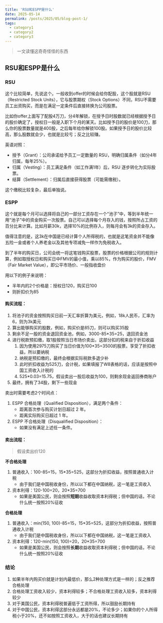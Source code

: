 ```yaml
---
title: 'RSU和ESPP是什么'
date: 2025-05-14
permalink: /posts/2025/05/blog-post-1/
tags:
  - category1
  - category2
  - category3
---
```


> 一文读懂这奇奇怪怪的东西

## RSU和ESPP是什么

### RSU

这个比较简单，先说这个。一般收到offer的时候会给你配股，这个股就是RSU（Restricted Stock Units），它与股票期权（Stock Options）不同，RSU不需要员工出资购买，而是在满足一定条件后直接转换为公司股票。

比如你offer上面写了配股4万刀，分4年解锁，在授予日时股数就已经根据授予日的股价确定了，授权日一般是入职下个月的某天。比如授予日的股价是100刀，那么你的股票数量就是400股，之后每年给你解锁100股。如果授予日的股价比较高，那么股数就会少，也就是比较亏；反之比较赚。

英语对照：
- 授予（Grant）：公司承诺给予员工一定数量的 RSU，明确归属条件（如分4年归属，每年25%）。
- 归属（Vesting）：员工满足条件（如工作满1年）后，RSU 逐步转化为实际股票。
- 结算（Settlement）：归属后直接获得股票（可能需缴税）。

这个缴税比较复杂，最后单独说。

### ESPP

这个就是每个月可以选择将自己的一部分工资存在一个“池子”中，等到半年统一用“池子”中的资金购买一次股票。自己可以选择每个月存入的钱，按照所占工资的百分比来计算。比如月薪30k，选择10%的比例存入，则每月会有3k的资金存入。

值得注意的是，这3k在中国是已经计算个人所得税的，也就是这笔资金并不能像五险一金或者个人养老金以及其他专项减免一样作为免税收入。

到了半年的购买日，公司会统一将这笔钱购买股票，股票的价格根据公司的规则计算，例如取授权日和购买日中FMV的最小值，乘以85%，作为购买的股价，FMV（Fair Market Value），即公平市场价、一般指收盘价

用以下的例子来说明：
- 半年内的2个价格是：授权日120，购买日100
- 则折扣价为85

#### 购买流程：
1. 将池子的资金按照购买日前一天汇率折算为美元，例如，18k人民币，汇率为6，则为3k美元
2. 算出能够购买的股数，例如，购买价是85刀，则可以购买35股
3. 剩余不足一股的资金退回资金池，例如，3000-85*35=25，退回资金池
4. 进行税款预扣缴，取1股按照当日市场价卖出，这部分扣的税来自于折扣收益
   1. 因为使用2975刀购买了当日价值为100*35=3500的股票，享受了折扣收益，所以要纳税
   2. 纳税是预扣缴的，最终会根据实际税款多退少补
   3. 此时折扣收益为525刀，会计税，如果填报了W8表格的话，应该是按照中国工资收入计税的
   4. 525*0.03=15.75，假设卖出一股后收益为100，则剩余现金返回券商账户
5. 最终，拥有了34股，剩下一些现金

卖出时需要考虑2个时间点：
1. ESPP 合格处理（Qualified Disposition），满足两个条件：
   - 距离首次参与购买计划日超过 2 年。
   - 距离实际购买日超过 1 年。
2. ESPP 不合格处理（Disqualified Disposition）：
   - 如果没有满足上述任一条件。

#### 卖出流程：

> 假设卖出价120

**不合格处理**

1. 普通收入：100-85=15，15*35=525，这部分为折扣收益，按照普通收入计税
   - 由于我们是中国税收身份，所以以下都在中国纳税，这一笔是工资收入
2. 资本利得：120-100=20，20*35=700
   - 如果是美国公民，则会按照**短期**收益收取资本利得税；但中国的话，不论什么统一按照20%征收

**合格处理**

1. 普通收入：min(150, 100)-85=15，15*35=525，这部分为折扣收益，按照普通收入计税
   - 由于我们是中国税收身份，所以以下都在中国纳税，这一笔是工资收入
2. 资本利得：120-min(150, 100)=20，20*35=700
   - 如果是美国公民，则会按照**长期**收益收取资本利得税；但中国的话，不论什么统一按照20%征收

### 结论

1. 如果半年内购买价就是计划内最低价，那么2种处理方式是一样的；反之推荐合格处理
2. 合格处理工资收入较少，资本利得较多；不合格处理工资收入较多，资本利得较少
3. 对于美国公民，资本利得税普遍低于工资所得，所以鼓励长期持有
4. 对于中国公民，资本利得这部分永远都是20%，不论多少；如果你的个人所得税小于20%，还不如按照工资收入，大于的话也建议长期持有